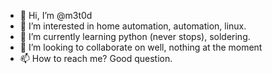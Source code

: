 - 👋 Hi, I’m @m3t0d
- 👀 I’m interested in home automation, automation, linux.
- 🌱 I’m currently learning python (never stops), soldering.
- 💞️ I’m looking to collaborate on well, nothing at the moment
- 📫 How to reach me? Good question.

<!---
m3t0d/m3t0d is a ✨ special ✨ repository because its `README.md` (this file) appears on your GitHub profile.
You can click the Preview link to take a look at your changes.
--->
